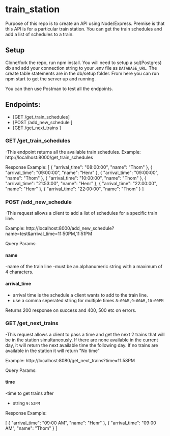 # train_station

Purpose of this repo is to create an API using Node/Express. Premise is that this API is for a particular train station. You can get the train schedules and add a list of schedules to a train.

## Setup

Clone/fork the repo, run npm install. You will need to setup a sql(Postgres) db and add your connection string to your .env file as `DATABASE_URL`. The create table statements are in the db/setup folder. From here you can run npm start to get the server up and running.

You can then use Postman to test all the endpoints.

## Endpoints:
- [GET /get_train_schedules] 
- [POST /add_new_schedule ]
- [GET /get_next_trains ]

### GET /get_train_schedules
-This endpoint returns all the available train schedules.
Example: http://localhost:8000/get_train_schedules

Response Example:
[
    {
        "arrival_time": "08:00:00",
        "name": "Thom"
    },
    {
        "arrival_time": "09:00:00",
        "name": "Henr"
    },
    {
        "arrival_time": "09:00:00",
        "name": "Thom"
    },
    {
        "arrival_time": "10:00:00",
        "name": "Thom"
    },
    {
        "arrival_time": "21:53:00",
        "name": "Henr"
    },
    {
        "arrival_time": "22:00:00",
        "name": "Henr"
    },
    {
        "arrival_time": "22:00:00",
        "name": "Thom"
    }
]

### POST /add_new_schedule
-This request allows a client to add a list of schedules for a specific train line.

Example: http://localhost:8000/add_new_schedule?name=test&arrival_time=11:50PM,11:51PM

Query Params:
#### name
-name of the train line
-must be an alphanumeric string with a maximum of 4 characters.
#### arrival_time
- arrival time is the schedule a client wants to add to the train line.
- use a comma seperated string for multiple times `8:00AM,9:00AM,10:00PM`

Returns 200 response on success and 400, 500 etc on errors.

### GET /get_next_trains
-This request allows a client to pass a time and get the next 2 trains that will be in the station simultaneously. If there are none available in the current day, it will return the next available time the following day. If no trains are available in the station it will return "No time"

Example: 
http://localhost:8080/get_next_trains?time=11:58PM

Query Params:
#### time
-time to get trains after
- string `9:53PM`

Response Example:

[
    {
        "arrival_time": "09:00 AM",
        "name": "Henr"
    },
    {
        "arrival_time": "09:00 AM",
        "name": "Thom"
    }
]
